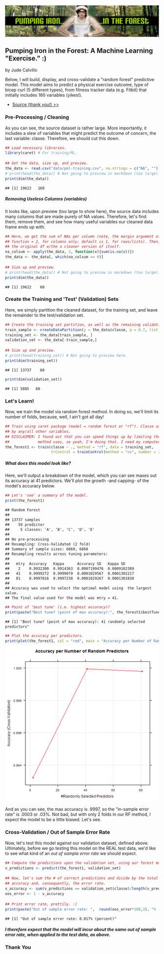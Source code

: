 ![](pumping_iron_forest.jpg)
## Pumping Iron in the Forest: A Machine Learning "Exercise." :)
by Jude Calvillo 

Below, I will build, display, and cross-validate a "random forest" predictive model. This model aims to predict a physical exercise outcome, type of bicep curl (5 different types), from fitness tracker data (e.g. Fitbit) that initially includes 160 variables (yikes!).  

* [Source (thank you!) >>](http://groupware.les.inf.puc-rio.br/har)

### Pre-Processing / Cleaning
As you can see, the source dataset is rather large. More importantly, it includes a slew of variables that might predict the outcome of concern, the last variable: classe. Therefore, we should cut this down.


```r
## Load necessary libraries.
library(caret) # For training/ML.

## Get the data, size up, and preview.
the_data <- read.csv("data/pml-training.csv", na.strings = c("NA", ""))
# print(head(the_data)) # Not going to preview in markdown (too large).
print(dim(the_data))
```

```
## [1] 19622   160
```

##### Removing Useless Columns (variables)
It looks like, upon preview (too large to show here), the source data includes many columns that are made purely of NA values. Therefore, let's find them, remove them, and see how many useful variables our cleaned data frame ends up with.


```r
## Here, we get the sum of NAs per column (note, the margin argument of Apply
## function = 2, for columns only; default is 1, for rows/lists). Then, we replace
## the original df w/the a cleaner version of itself.
na_colsum <- apply(the_data, 2, function(x){sum(is.na(x))})
the_data <- the_data[, which(na_colsum == 0)]

## Size up and preview.
# print(head(the_data)) # Not going to preview in markdown (too large).
print(dim(the_data))
```

```
## [1] 19622    60
```

### Create the Training and 'Test' (Validation) Sets
Here, we simply partition the cleaned dataset, for the training set, and leave the remainder to the test/validation set.


```r
## Create the training set partition, as well as the remaining validation set.
train_sample <- createDataPartition(y = the_data$classe, p = 0.7, list = FALSE)
training_set <- the_data[train_sample, ]
validation_set <- the_data[-train_sample,]

## Size up and preview.
# print(head(training_set)) # Not going to preview here.
print(dim(training_set))
```

```
## [1] 13737    60
```

```r
print(dim(validation_set))
```

```
## [1] 5885   60
```


### Let's Learn!
Now, we train the model via random forest method. In doing so, we'll limit its number of folds, because, well, I ain't got all day!


```r
## Train using caret package (model = random forest or "rf"). Classe as outcome, predicted 
## by any/all other variables.
## DISCLAIMER: I found out that you can speed things up by limiting the number of folds the
##             method uses, so yeah, I'm doing that. I need my computer for other things!
the_forest1 <- train(classe ~ ., method = "rf", data = training_set, 
                     trControl = trainControl(method = "cv", number = 2))
```

##### What does this model look like?
Here, we'll output a breakdown of the model, which you can see maxes out its accuracy at 41 predictors. We'll plot the growth -and capping- of the model's accuracy below.

```r
## Let's 'see' a summary of the model.
print(the_forest1)
```

```
## Random Forest 
## 
## 13737 samples
##    59 predictor
##     5 classes: 'A', 'B', 'C', 'D', 'E' 
## 
## No pre-processing
## Resampling: Cross-Validated (2 fold) 
## Summary of sample sizes: 6869, 6868 
## Resampling results across tuning parameters:
## 
##   mtry  Accuracy   Kappa      Accuracy SD   Kappa SD    
##    2    0.9932300  0.9914363  0.0007199476  0.0009102389
##   41    0.9999272  0.9999079  0.0001029567  0.0001302217
##   81    0.9997816  0.9997238  0.0001029267  0.0001301838
## 
## Accuracy was used to select the optimal model using  the largest value.
## The final value used for the model was mtry = 41.
```

```r
## Point of 'best tune' (i.e. highest accuracy)?
print(paste("Best tune? (point of max accuracy):", the_forest1$bestTune, "randomly selected predictors"))
```

```
## [1] "Best tune? (point of max accuracy): 41 randomly selected predictors"
```

```r
## Plot the accuracy per predictors.
print(plot(the_forest1, col = "red", main = "Accuracy per Number of Random Predictors"))
```

![plot of chunk unnamed-chunk-5](figure/unnamed-chunk-5-1.png) 

And as you can see, the max accuracy is .9997, so the "in-sample error rate" is .0003 or .03%. Not bad, but with only 2 folds in our RF method, I expect the model to be a little biased. Let's see.  

### Cross-Validation / Out of Sample Error Rate
Now, let's test this model against our validation dataset, defined above. Ultimately, before we go testing this model on the REAL test data, we'd like to see what kind of an *out of sample error rate* we should expect.


```r
## Compute the predictions upon the validation set, using our forest model.
v_predictions <- predict(the_forest1, validation_set)

## Now, let's sum the # of correct predictions and divide by the total # of values to get 
## accuracy and, consequently, the error rate.
v_accuracy <- sum(v_predictions == validation_set$classe)/length(v_predictions)
oos_error <- 1 - v_accuracy

## Print error rate, prettily. :)
print(paste("Out of sample error rate: ",  round(oos_error*100,3), "% (percent)", sep = ""))
```

```
## [1] "Out of sample error rate: 0.017% (percent)"
```

##### *I therefore expect that the model will incur about the same out of sample error rate, when applied to the test data, as above.*

### Thank You

